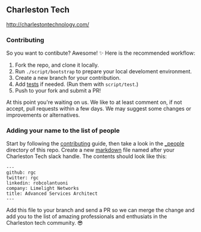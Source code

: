 ## Charleston Tech

http://charlestontechnology.com/

### Contributing

So you want to contibute? Awesome! :sparkles: Here is the recommended workflow:

1. Fork the repo, and clone it locally.
1. Run `./script/bootstrap` to prepare your local develoment environment.
1. Create a new branch for your contribution.
1. Add [tests](https://github.com/charlestontechnology/charlestontechnology.github.io/tree/master/test) if needed. (Run them with `script/test`.)
1. Push to your fork and submit a PR!

At this point you're waiting on us. We like to at least comment on, if not accept, pull requests within a few days. We may suggest some changes or improvements or alternatives.

### Adding your name to the list of people

Start by following the [contributing](#contributing) guide, then take a look in the [_people](https://github.com/charlestontechnology/charlestontechnology.github.io/tree/master/_people) directory of this repo. Create a new [markdown](https://guides.github.com/features/mastering-markdown/) file named after your Charleston Tech slack handle. The contents should look like this:

```
---
github: rgc
twitter: rgc
linkedin: robcolantuoni
company: Limelight Networks
title: Advanced Services Architect
---
```

Add this file to your branch and send a PR so we can merge the change and add you to the list of amazing professionals and enthusiats in the Charleston tech community. :sunglasses:
